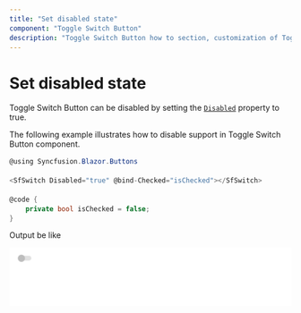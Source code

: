 ```yaml
---
title: "Set disabled state"
component: "Toggle Switch Button"
description: "Toggle Switch Button how to section, customization of Toggle Switch Button bar and handle, change size, name and value in form submit."
---
```


# Set disabled state

Toggle Switch Button can be disabled by setting the [`Disabled`](https://help.syncfusion.com/cr/blazor/Syncfusion.Blazor~Syncfusion.Blazor.Buttons.SfSwitch~Disabled.html) property to true.

The following example illustrates how to disable support in Toggle Switch Button component.

```csharp
@using Syncfusion.Blazor.Buttons

<SfSwitch Disabled="true" @bind-Checked="isChecked"></SfSwitch>

@code {
    private bool isChecked = false;
}

```

Output be like

![Switch Sample](./../images/switch-disabled.png)
